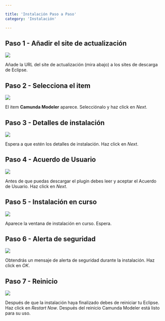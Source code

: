 ```yaml
---

title: 'Instalación Paso a Paso'
category: 'Instalación'

---
```



## Paso 1 - Añadir el site de actualización

<div class="row">
  <div class="col-xs-6 col-sm-6 col-md-3">
    <img data-img-thumb src="ref:asset:/assets/img/modeler/modeler_plugin_01.png" />
  </div>
  <div class="col-xs-6 col-sm-6 col-md-9">
    <p>
      Añade la URL del site de actualización (mira abajo) a los sites de descarga de Eclipse.
    </p>
  </div>
</div>


## Paso 2 - Selecciona el item

<div class="row">
  <div class="col-xs-6 col-sm-6 col-md-3">
    <img data-img-thumb src="ref:asset:/assets/img/modeler/modeler_plugin_02.png" />
  </div>
  <div class="col-xs-6 col-sm-6 col-md-9">
    <p>
      El item <strong>Camunda Modeler</strong> aparece. Selecciónalo y haz click en <em>Next</em>.
    </p>
  </div>
</div>


## Paso 3 - Detalles de instalación

<div class="row">
  <div class="col-xs-6 col-sm-6 col-md-3">
    <img data-img-thumb src="ref:asset:/assets/img/modeler/modeler_plugin_03.png" />
  </div>
  <div class="col-xs-6 col-sm-6 col-md-9">
    <p>
      Espera a que estén los detalles de instalación. Haz click en <em>Next</em>.
    </p>
  </div>
</div>


## Paso 4 - Acuerdo de Usuario

<div class="row">
  <div class="col-xs-6 col-sm-6 col-md-3">
    <img data-img-thumb src="ref:asset:/assets/img/modeler/modeler_plugin_04.png" />
  </div>
  <div class="col-xs-6 col-sm-6 col-md-9">
    <p>
      Antes de que puedas descargar el plugin debes leer y aceptar el Acuerdo de Usuario. Haz click en <em>Next</em>.
    </p>
  </div>
</div>


## Paso 5 - Instalación en curso

<div class="row">
  <div class="col-xs-6 col-sm-6 col-md-3">
    <img data-img-thumb src="ref:asset:/assets/img/modeler/modeler_plugin_05.png" />
  </div>
  <div class="col-xs-6 col-sm-6 col-md-9">
    <p>
      Aparece la ventana de instalación en curso. Espera.
    </p>
  </div>
</div>


## Paso 6 - Alerta de seguridad

<div class="row">
  <div class="col-xs-6 col-sm-6 col-md-3">
    <img data-img-thumb src="ref:asset:/assets/img/modeler/modeler_plugin_06.png" />
  </div>
  <div class="col-xs-6 col-sm-6 col-md-9">
    <p>
      Obtendrás un mensaje de alerta de seguridad durante la instalación. Haz click en <em>OK</em>.
    </p>
  </div>
</div>


## Paso 7 - Reinicio

<div class="row">
  <div class="col-xs-6 col-sm-6 col-md-3">
    <img data-img-thumb src="ref:asset:/assets/img/modeler/modeler_plugin_07.png" />
  </div>
  <div class="col-xs-6 col-sm-6 col-md-9">
    <p>
      Después de que la instalación haya finalizado debes de reiniciar tu Eclipse. Haz click en <em>Restart Now</em>. Después del reinicio Camunda Modeler está listo para su uso.
    </p>
  </div>
</div>